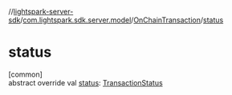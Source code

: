 //[lightspark-server-sdk](../../../index.md)/[com.lightspark.sdk.server.model](../index.md)/[OnChainTransaction](index.md)/[status](status.md)

# status

[common]\
abstract override val [status](status.md): [TransactionStatus](../-transaction-status/index.md)
